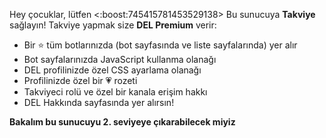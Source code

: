 Hey çocuklar, lütfen <:boost:745415781453529138> Bu sunucuya **Takviye** sağlayın!
Takviye yapmak size **DEL Premium** verir:

- Bir ⭐ tüm botlarınızda (bot sayfasında ve liste sayfalarında) yer alır
- Bot sayfalarınızda JavaScript kullanma olanağı
- DEL profilinizde özel CSS ayarlama olanağı
- Profilinizde özel bir 💗 rozeti
- Takviyeci rolü ve özel bir kanala erişim hakkı
- DEL Hakkında sayfasında yer alırsın!

**Bakalım bu sunucuyu 2. seviyeye çıkarabilecek miyiz**
